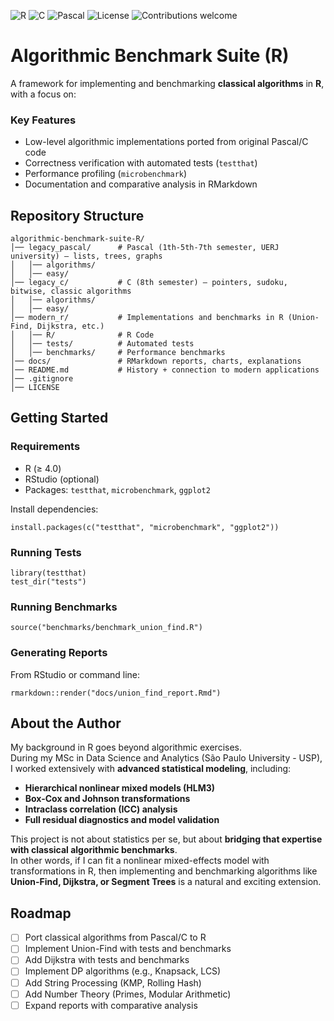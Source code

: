 ![R](https://img.shields.io/badge/R-4.4.0-blue?logo=r)
![C](https://img.shields.io/badge/C-99-blue?logo=c)
![Pascal](https://img.shields.io/badge/Pascal-Delphi-orange?logo=delphi)
![License](https://img.shields.io/github/license/celsomsilva/discord-cam-kick-bot)
![Contributions welcome](https://img.shields.io/badge/contributions-welcome-brightgreen.svg)


# Algorithmic Benchmark Suite (R)


A framework for implementing and benchmarking **classical algorithms** in **R**, with a focus on:

### Key Features
- Low-level algorithmic implementations ported from original Pascal/C code
- Correctness verification with automated tests (`testthat`)
- Performance profiling (`microbenchmark`)
- Documentation and comparative analysis in RMarkdown


## Repository Structure

```
algorithmic-benchmark-suite-R/
│── legacy_pascal/      # Pascal (1th-5th-7th semester, UERJ university) – lists, trees, graphs
│   │── algorithms/
│   │── easy/
│── legacy_c/           # C (8th semester) – pointers, sudoku, bitwise, classic algorithms
│   │── algorithms/
│   │── easy/
│── modern_r/           # Implementations and benchmarks in R (Union-Find, Dijkstra, etc.)
│   │── R/          	# R Code
│   │── tests/          # Automated tests
│   │── benchmarks/     # Performance benchmarks
│── docs/               # RMarkdown reports, charts, explanations
│── README.md           # History + connection to modern applications
│── .gitignore
│── LICENSE

```

## Getting Started


### Requirements
- R (≥ 4.0)
- RStudio (optional)
- Packages: `testthat`, `microbenchmark`, `ggplot2`


Install dependencies:
```
install.packages(c("testthat", "microbenchmark", "ggplot2"))
```


### Running Tests
```
library(testthat)
test_dir("tests")
```


### Running Benchmarks
```
source("benchmarks/benchmark_union_find.R")
```


### Generating Reports
From RStudio or command line:
```
rmarkdown::render("docs/union_find_report.Rmd")
```

## About the Author

My background in R goes beyond algorithmic exercises.  
During my MSc in Data Science and Analytics (São Paulo University - USP), I worked extensively with **advanced statistical modeling**, including:

- **Hierarchical nonlinear mixed models (HLM3)**
- **Box-Cox and Johnson transformations**
- **Intraclass correlation (ICC) analysis**
- **Full residual diagnostics and model validation**

This project is not about statistics per se, but about **bridging that expertise with classical algorithmic benchmarks**.  
In other words, if I can fit a nonlinear mixed-effects model with transformations in R, then implementing and benchmarking algorithms like **Union-Find, Dijkstra, or Segment Trees** is a natural and exciting extension.


## Roadmap
- [ ] Port classical algorithms from Pascal/C to R
- [ ] Implement Union-Find with tests and benchmarks
- [ ] Add Dijkstra with tests and benchmarks
- [ ] Implement DP algorithms (e.g., Knapsack, LCS)
- [ ] Add String Processing (KMP, Rolling Hash)
- [ ] Add Number Theory (Primes, Modular Arithmetic)
- [ ] Expand reports with comparative analysis
